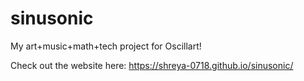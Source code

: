 # sinusonic
My art+music+math+tech project for Oscillart!

Check out the website here: https://shreya-0718.github.io/sinusonic/


